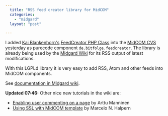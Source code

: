 ```yaml
---
  title: "RSS feed creator library for MidCOM"
  categories: 
    - "midgard"
  layout: "post"

---
```

I added [Kai Blankenhorn's][2] [FeedCreator PHP Class][1] into the [MidCOM CVS][3] yesterday as purecode component `de.bitfolge.feedcreator`. The library is already being used by the [Midgard Wiki][4] for its RSS output of latest modifications.

With this LGPLd library it is very easy to add RSS, Atom and other feeds into MidCOM components.

See [documentation in Midgard wiki][5].

__Updated 07:46:__ Other nice new tutorials in the wiki are:

- [Enabling user commenting on a page][6] by Arttu Manninen
- [Using SSL with MidCOM template][7] by Marcelo N. Halpern

[1]: http://www.bitfolge.de/rsscreator-en.html
[2]: http://www.bitfolge.de/
[3]: http://midcom.tigris.org/source/browse/midcom/fs-midcom/lib/de/bitfolge/feedcreator/
[4]: http://www.midgard-project.org/midcom-permalink-5f8044fb6b23322ed3fe2d1ff0e50cf6
[5]: http://www.midgard-project.org/midcom-permalink-f413de232feca301432d63c58554e36f
[6]: http://www.midgard-project.org/midcom-permalink-b013d11b56ad35e1389750942aa37c9b
[7]: http://www.midgard-project.org/midcom-permalink-ebfd755b5fc58087bc4f5771585c63eb

